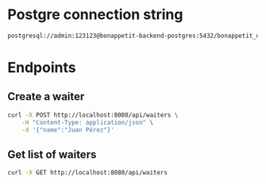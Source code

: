 # Postgre connection string
```bash
postgresql://admin:123123@bonappetit-backend-postgres:5432/bonappetit_db?options=-c%20TimeZone=America/Santiago
```

# Endpoints

## Create a waiter
```bash
curl -X POST http://localhost:8080/api/waiters \
    -H "Content-Type: application/json" \
    -d '{"name":"Juan Pérez"}'
```

## Get list of waiters
```bash
curl -X GET http://localhost:8080/api/waiters
```